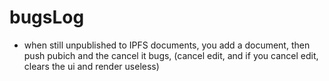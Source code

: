 # bugsLog
- when still unpublished to IPFS  documents, you add a document, then push pubich and the cancel it bugs, (cancel edit, and if you cancel edit, clears the ui and render useless)